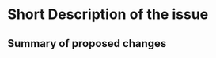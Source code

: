 <!--
Thank you for opening an issue with our style guide.
Please use the template below to construct the issue.
-->
<!--
Remember :
  - this is a style guide
  - this repository is the consensus opinion of the EGI Operations team;
    it's ok to disagree, we welcome other styles, but reserve the right to
    stick by ours.
  - This repository contains little code and more documentation.
    As such, issues are sometimes a matter of opinion.
    Please bear this mind when opening an issue, and if possible, describe
    your issue as a proposal rather than an imperative.
-->

# Short Description of the issue

## Summary of proposed changes

<!-- optional -->
